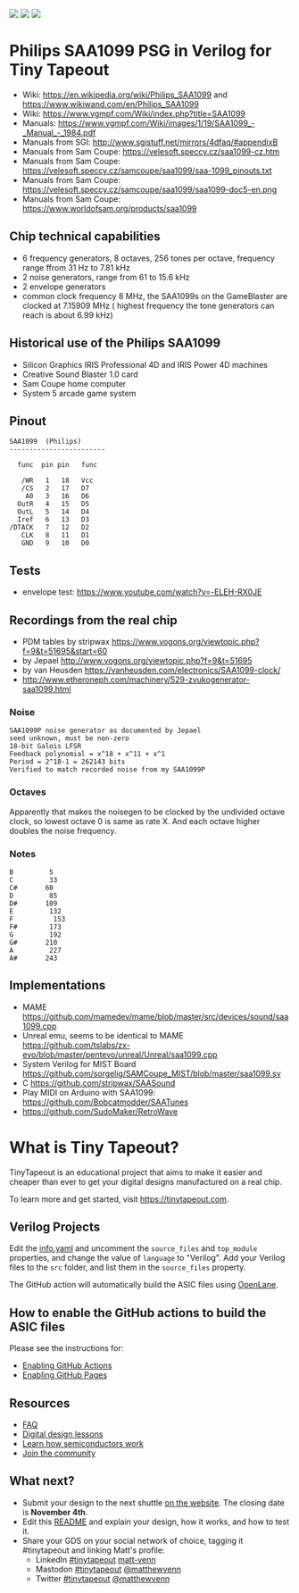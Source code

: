 ![](../../workflows/gds/badge.svg) ![](../../workflows/docs/badge.svg) ![](../../workflows/test/badge.svg)


# Philips SAA1099 PSG in Verilog for Tiny Tapeout

* Wiki: https://en.wikipedia.org/wiki/Philips_SAA1099 and https://www.wikiwand.com/en/Philips_SAA1099
* Wiki: https://www.vgmpf.com/Wiki/index.php?title=SAA1099
* Manuals: https://www.vgmpf.com/Wiki/images/1/19/SAA1099_-_Manual_-_1984.pdf
* Manuals from SGI: http://www.sgistuff.net/mirrors/4dfaq/#appendixB
* Manuals from Sam Coupe: https://velesoft.speccy.cz/saa1099-cz.htm
* Manuals from Sam Coupe: https://velesoft.speccy.cz/samcoupe/saa1099/saa-1099_pinouts.txt
* Manuals from Sam Coupe: https://velesoft.speccy.cz/samcoupe/saa1099/saa1099-doc5-en.png
* Manuals from Sam Coupe: https://www.worldofsam.org/products/saa1099

## Chip technical capabilities

* 6 frequency generators, 8 octaves, 256 tones per octave, frequency range ffrom 31 Hz to 7.81 kHz
* 2 noise generators, range from 61 to 15.6 kHz
* 2 envelope generators
* common clock frequency 8 MHz, the SAA1099s on the GameBlaster are clocked at 7.15909 MHz ( highest frequency the tone generators can reach is about 6.99 kHz)

## Historical use of the Philips SAA1099
* Silicon Graphics IRIS Professional 4D and IRIS Power 4D machines
* Creative Sound Blaster 1.0 card
* Sam Coupe home computer
* System 5 arcade game system

## Pinout
```
SAA1099  (Philips)
------------------------

  func	pin	pin   func

   /WR	 1	 18   Vcc
   /CS	 2	 17   D7
    A0	 3	 16   D6
  OutR	 4	 15   D5
  OutL	 5	 14   D4
  Iref	 6	 13   D3
/DTACK	 7	 12   D2
   CLK	 8	 11   D1
   GND	 9	 10   D0
```

## Tests
* envelope test: https://www.youtube.com/watch?v=-ELEH-RX0JE

## Recordings from the real chip
* PDM tables by stripwax https://www.vogons.org/viewtopic.php?f=9&t=51695&start=60
* by Jepael http://www.vogons.org/viewtopic.php?f=9&t=51695
* by van Heusden https://vanheusden.com/electronics/SAA1099-clock/
* http://www.etheroneph.com/machinery/529-zvukogenerator-saa1099.html

### Noise
```
SAA1099P noise generator as documented by Jepael
seed unknown, must be non-zero
18-bit Galois LFSR
Feedback polynomial = x^18 + x^11 + x^1
Period = 2^18-1 = 262143 bits
Verified to match recorded noise from my SAA1099P
```

### Octaves
Apparently that makes the noisegen to be clocked by the undivided octave clock, so lowest octave 0 is same as rate X. And each octave higher doubles the noise frequency.

### Notes
```
B         5
C         33
C#       60
D         85
D#       109
E         132
F          153
F#        173
G         192
G#       210
A         227
A#       243
```

## Implementations
* MAME https://github.com/mamedev/mame/blob/master/src/devices/sound/saa1099.cpp
* Unreal emu, seems to be identical to MAME https://github.com/tslabs/zx-evo/blob/master/pentevo/unreal/Unreal/saa1099.cpp
* System Verilog for MIST Board https://github.com/sorgelig/SAMCoupe_MIST/blob/master/saa1099.sv
* C https://github.com/stripwax/SAASound
* Play MIDI on Arduino with SAA1099: https://github.com/Bobcatmodder/SAATunes
* https://github.com/SudoMaker/RetroWave

# What is Tiny Tapeout?

TinyTapeout is an educational project that aims to make it easier and cheaper than ever to get your digital designs manufactured on a real chip.

To learn more and get started, visit https://tinytapeout.com.

## Verilog Projects

Edit the [info.yaml](info.yaml) and uncomment the `source_files` and `top_module` properties, and change the value of `language` to "Verilog". Add your Verilog files to the `src` folder, and list them in the `source_files` property.

The GitHub action will automatically build the ASIC files using [OpenLane](https://www.zerotoasiccourse.com/terminology/openlane/).

## How to enable the GitHub actions to build the ASIC files

Please see the instructions for:

- [Enabling GitHub Actions](https://tinytapeout.com/faq/#when-i-commit-my-change-the-gds-action-isnt-running)
- [Enabling GitHub Pages](https://tinytapeout.com/faq/#my-github-action-is-failing-on-the-pages-part)

## Resources

- [FAQ](https://tinytapeout.com/faq/)
- [Digital design lessons](https://tinytapeout.com/digital_design/)
- [Learn how semiconductors work](https://tinytapeout.com/siliwiz/)
- [Join the community](https://discord.gg/rPK2nSjxy8)

## What next?

- Submit your design to the next shuttle [on the website](https://tinytapeout.com/#submit-your-design). The closing date is **November 4th**.
- Edit this [README](README.md) and explain your design, how it works, and how to test it.
- Share your GDS on your social network of choice, tagging it #tinytapeout and linking Matt's profile:
  - LinkedIn [#tinytapeout](https://www.linkedin.com/search/results/content/?keywords=%23tinytapeout) [matt-venn](https://www.linkedin.com/in/matt-venn/)
  - Mastodon [#tinytapeout](https://chaos.social/tags/tinytapeout) [@matthewvenn](https://chaos.social/@matthewvenn)
  - Twitter [#tinytapeout](https://twitter.com/hashtag/tinytapeout?src=hashtag_click) [@matthewvenn](https://twitter.com/matthewvenn)
